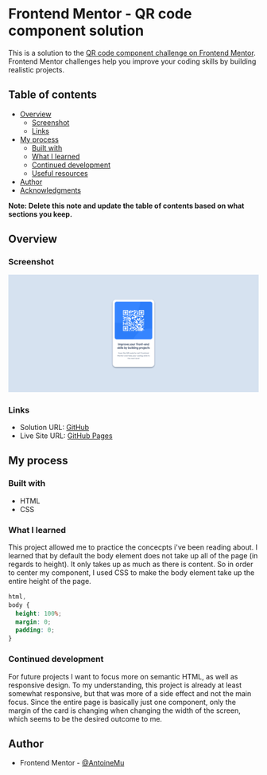 # Frontend Mentor - QR code component solution

This is a solution to the [QR code component challenge on Frontend Mentor](https://www.frontendmentor.io/challenges/qr-code-component-iux_sIO_H). Frontend Mentor challenges help you improve your coding skills by building realistic projects.

## Table of contents

- [Overview](#overview)
  - [Screenshot](#screenshot)
  - [Links](#links)
- [My process](#my-process)
  - [Built with](#built-with)
  - [What I learned](#what-i-learned)
  - [Continued development](#continued-development)
  - [Useful resources](#useful-resources)
- [Author](#author)
- [Acknowledgments](#acknowledgments)

**Note: Delete this note and update the table of contents based on what sections you keep.**

## Overview

### Screenshot

![Screenshot of my solution](screenshot.png)

### Links

- Solution URL: [GitHub](https://github.com/AntoineMu/qr-code-component)
- Live Site URL: [GitHub Pages](https://AntoineMu.github.io/qr-code-component/#)

## My process

### Built with

- HTML
- CSS

### What I learned

This project allowed me to practice the concecpts i've been reading about. I learned that by default the body element does not take up all of the page (in regards to height). It only takes up as much as there is content. So in order to center my component, I used CSS to make the body element take up the entire height of the page.

```css
html,
body {
  height: 100%;
  margin: 0;
  padding: 0;
}
```

### Continued development

For future projects I want to focus more on semantic HTML, as well as responsive design. To my understanding, this project is already at least somewhat responsive, but that was more of a side effect and not the main focus. Since the entire page is basically just one component, only the margin of the card is changing when changing the width of the screen, which seems to be the desired outcome to me.

## Author

- Frontend Mentor - [@AntoineMu](https://www.frontendmentor.io/profile/antoinemu)
